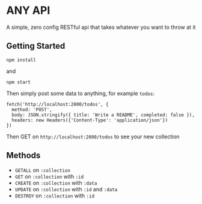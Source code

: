 # ANY API

A simple, zero config RESTful api that takes whatever you want to throw at it

## Getting Started

```
npm install
```

and

```
npm start
```

Then simply post some data to anything, for example `todos`:

```
fetch('http://localhost:2000/todos', {
  method: 'POST',
  body: JSON.stringify({ title: 'Write a README', completed: false }),
  headers: new Headers({'Content-Type': 'application/json'})
})
```

Then GET on `http://localhost:2000/todos` to see your new collection

## Methods

* `GETALL` on `:collection`
* `GET` on `:collection` with `:id`
* `CREATE` on `:collection` with `:data`
* `UPDATE` on `:collection` with `:id` and `:data`
* `DESTROY` on `:collection` with `:id`
